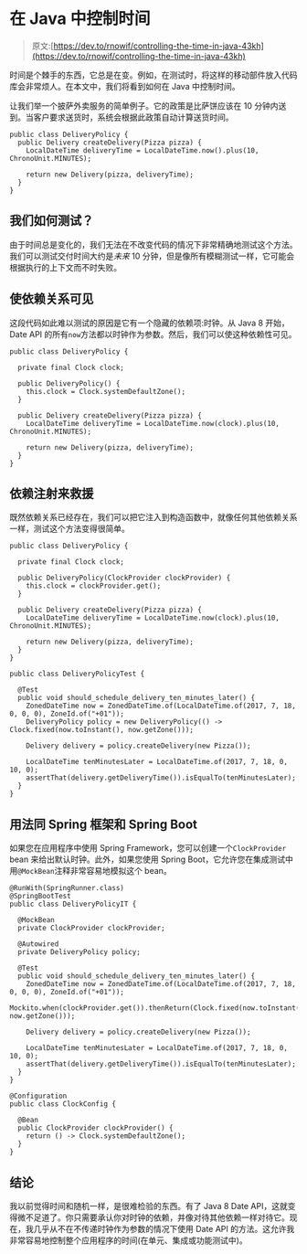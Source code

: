 # 在 Java 中控制时间

> 原文:[https://dev.to/rnowif/controlling-the-time-in-java-43kh](https://dev.to/rnowif/controlling-the-time-in-java-43kh)

时间是个棘手的东西，它总是在变。例如，在测试时，将这样的移动部件放入代码库会非常烦人。在本文中，我们将看到如何在 Java 中控制时间。

让我们举一个披萨外卖服务的简单例子。它的政策是比萨饼应该在 10 分钟内送到。当客户要求送货时，系统会根据此政策自动计算送货时间。

```
public class DeliveryPolicy {
  public Delivery createDelivery(Pizza pizza) {
    LocalDateTime deliveryTime = LocalDateTime.now().plus(10, ChronoUnit.MINUTES);

    return new Delivery(pizza, deliveryTime);
  }
} 
```

## 我们如何测试？

由于时间总是变化的，我们无法在不改变代码的情况下非常精确地测试这个方法。我们可以测试交付时间大约是*未来* 10 分钟，但是像所有模糊测试一样，它可能会根据执行的上下文而不时失败。

## 使依赖关系可见

这段代码如此难以测试的原因是它有一个隐藏的依赖项:时钟。从 Java 8 开始，Date API 的所有`now`方法都以时钟作为参数。然后，我们可以使这种依赖性可见。

```
public class DeliveryPolicy {

  private final Clock clock;

  public DeliveryPolicy() {
    this.clock = Clock.systemDefaultZone();
  }

  public Delivery createDelivery(Pizza pizza) {
    LocalDateTime deliveryTime = LocalDateTime.now(clock).plus(10, ChronoUnit.MINUTES);

    return new Delivery(pizza, deliveryTime);
  }
} 
```

## 依赖注射来救援

既然依赖关系已经存在，我们可以把它注入到构造函数中，就像任何其他依赖关系一样，测试这个方法变得很简单。

```
public class DeliveryPolicy {

  private final Clock clock;

  public DeliveryPolicy(ClockProvider clockProvider) {
    this.clock = clockProvider.get();
  }

  public Delivery createDelivery(Pizza pizza) {
    LocalDateTime deliveryTime = LocalDateTime.now(clock).plus(10, ChronoUnit.MINUTES);

    return new Delivery(pizza, deliveryTime);
  }
} 
```

```
public class DeliveryPolicyTest {

  @Test
  public void should_schedule_delivery_ten_minutes_later() {
    ZonedDateTime now = ZonedDateTime.of(LocalDateTime.of(2017, 7, 18, 0, 0, 0), ZoneId.of("+01"));
    DeliveryPolicy policy = new DeliveryPolicy(() -> Clock.fixed(now.toInstant(), now.getZone()));

    Delivery delivery = policy.createDelivery(new Pizza());

    LocalDateTime tenMinutesLater = LocalDateTime.of(2017, 7, 18, 0, 10, 0);
    assertThat(delivery.getDeliveryTime()).isEqualTo(tenMinutesLater);
  }
} 
```

## 用法同 Spring 框架和 Spring Boot

如果您在应用程序中使用 Spring Framework，您可以创建一个`ClockProvider` bean 来给出默认时钟。此外，如果您使用 Spring Boot，它允许您在集成测试中用`@MockBean`注释非常容易地模拟这个 bean。

```
@RunWith(SpringRunner.class)
@SpringBootTest
public class DeliveryPolicyIT {

  @MockBean
  private ClockProvider clockProvider;

  @Autowired
  private DeliveryPolicy policy;

  @Test
  public void should_schedule_delivery_ten_minutes_later() {
    ZonedDateTime now = ZonedDateTime.of(LocalDateTime.of(2017, 7, 18, 0, 0, 0), ZoneId.of("+01"));
    Mockito.when(clockProvider.get()).thenReturn(Clock.fixed(now.toInstant(), now.getZone()));

    Delivery delivery = policy.createDelivery(new Pizza());

    LocalDateTime tenMinutesLater = LocalDateTime.of(2017, 7, 18, 0, 10, 0);
    assertThat(delivery.getDeliveryTime()).isEqualTo(tenMinutesLater);
  }
} 
```

```
@Configuration
public class ClockConfig {

  @Bean
  public ClockProvider clockProvider() {
    return () -> Clock.systemDefaultZone();
  }
} 
```

## 结论

我以前觉得时间和随机一样，是很难检验的东西。有了 Java 8 Date API，这就变得微不足道了。你只需要承认你对时钟的依赖，并像对待其他依赖一样对待它。现在，我几乎从不在不传递时钟作为参数的情况下使用 Date API 的方法。这允许我非常容易地控制整个应用程序的时间(在单元、集成或功能测试中)。